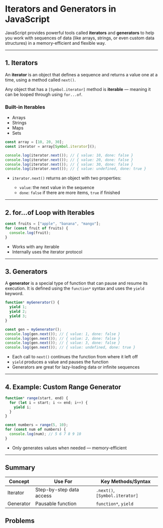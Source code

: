# Iterators and Generators in JavaScript

JavaScript provides powerful tools called **iterators** and **generators** to help you work with sequences of data (like arrays, strings, or even custom data structures) in a memory-efficient and flexible way.

---

## 1. Iterators

An **iterator** is an object that defines a sequence and returns a value one at a time, using a method called `next()`.

Any object that has a `[Symbol.iterator]` method is **iterable** — meaning it can be looped through using `for...of`.

### Built-in Iterables

* Arrays
* Strings
* Maps
* Sets

```js
const array = [10, 20, 30];
const iterator = array[Symbol.iterator]();

console.log(iterator.next()); // { value: 10, done: false }
console.log(iterator.next()); // { value: 20, done: false }
console.log(iterator.next()); // { value: 30, done: false }
console.log(iterator.next()); // { value: undefined, done: true }
```

* `iterator.next()` returns an object with two properties:

  * `value`: the next value in the sequence
  * `done`: `false` if there are more items, `true` if finished

---

## 2. for...of Loop with Iterables

```js
const fruits = ["apple", "banana", "mango"];
for (const fruit of fruits) {
  console.log(fruit);
}
```

* Works with any iterable
* Internally uses the iterator protocol

---

## 3. Generators

A **generator** is a special type of function that can pause and resume its execution. It is defined using the `function*` syntax and uses the `yield` keyword.

```js
function* myGenerator() {
  yield 1;
  yield 2;
  yield 3;
}

const gen = myGenerator();
console.log(gen.next()); // { value: 1, done: false }
console.log(gen.next()); // { value: 2, done: false }
console.log(gen.next()); // { value: 3, done: false }
console.log(gen.next()); // { value: undefined, done: true }
```

* Each call to `next()` continues the function from where it left off
* `yield` produces a value and pauses the function
* Generators are great for lazy-loading data or infinite sequences

---

## 4. Example: Custom Range Generator

```js
function* range(start, end) {
  for (let i = start; i <= end; i++) {
    yield i;
  }
}

const numbers = range(5, 10);
for (const num of numbers) {
  console.log(num); // 5 6 7 8 9 10
}
```

* Only generates values when needed — memory-efficient

---

## Summary

| Concept   | Use For                  | Key Methods/Syntax             |
| --------- | ------------------------ | ------------------------------ |
| Iterator  | Step-by-step data access | `.next()`, `[Symbol.iterator]` |
| Generator | Pausable function        | `function*`, `yield`           |

## Problems
